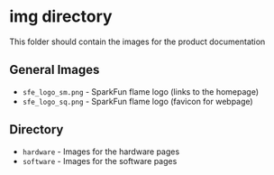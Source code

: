 img directory
====================
This folder should contain the images for the product documentation

## General Images
* `sfe_logo_sm.png` - SparkFun flame logo (links to the homepage)
* `sfe_logo_sq.png` - SparkFun flame logo (favicon for webpage)

## Directory
* `hardware` - Images for the hardware pages
* `software` - Images for the software pages